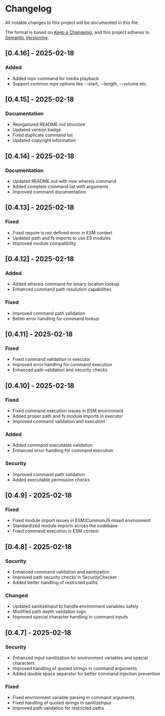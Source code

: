 # Changelog

All notable changes to this project will be documented in this file.

The format is based on [Keep a Changelog](https://keepachangelog.com/en/1.0.0/),
and this project adheres to [Semantic Versioning](https://semver.org/spec/v2.0.0.html).

## [0.4.16] - 2025-02-18

### Added
- Added mpv command for media playback
- Support common mpv options like --start, --length, --volume etc

## [0.4.15] - 2025-02-18

### Documentation
- Reorganized README.md structure
- Updated version badge
- Fixed duplicate command list
- Updated copyright information

## [0.4.14] - 2025-02-18

### Documentation
- Updated README.md with new whereis command
- Added complete command list with arguments
- Improved command documentation

## [0.4.13] - 2025-02-18

### Fixed
- Fixed require is not defined error in ESM context
- Updated path and fs imports to use ES modules
- Improved module compatibility

## [0.4.12] - 2025-02-18

### Added
- Added whereis command for binary location lookup
- Enhanced command path resolution capabilities

### Fixed
- Improved command path validation
- Better error handling for command lookup

## [0.4.11] - 2025-02-18

### Fixed
- Fixed command validation in executor
- Improved error handling for command execution
- Enhanced path validation and security checks

## [0.4.10] - 2025-02-18

### Fixed
- Fixed command execution issues in ESM environment
- Added proper path and fs module imports in executor
- Improved command validation and execution

### Added
- Added command executable validation
- Enhanced error handling for command execution

### Security
- Improved command path validation
- Added executable permission checks

## [0.4.9] - 2025-02-18

### Fixed
- Fixed module import issues in ESM/CommonJS mixed environment
- Standardized module imports across the codebase
- Fixed command execution in ESM context

## [0.4.8] - 2025-02-18

### Security
- Enhanced command validation and sanitization
- Improved path security checks in SecurityChecker
- Added better handling of restricted paths

### Changed
- Updated sanitizeInput to handle environment variables safely
- Modified path depth validation logic
- Improved special character handling in command inputs

## [0.4.7] - 2025-02-18

### Security
- Enhanced input sanitization for environment variables and special characters
- Improved handling of quoted strings in command arguments
- Added double space separator for better command injection prevention

### Fixed
- Fixed environment variable parsing in command arguments
- Fixed handling of quoted strings in sanitizeInput
- Improved path validation for restricted paths 